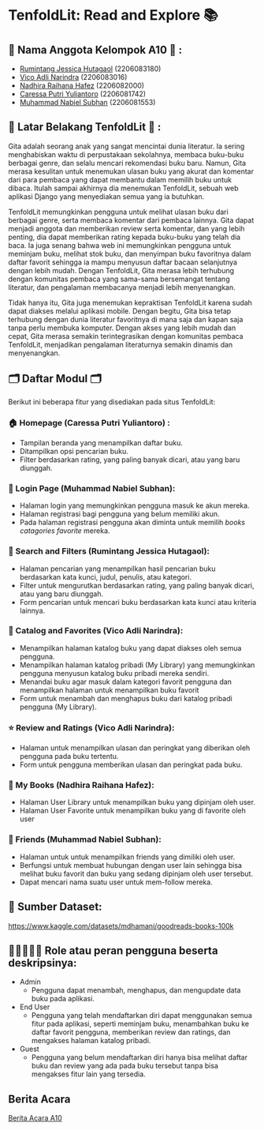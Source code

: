 # TenfoldLit: Read and Explore 📚

## 👥 Nama Anggota Kelompok A10 👥 : 
* [Rumintang Jessica Hutagaol](https://github.com/Rumintangjsi) (2206083180)
* [Vico Adli Narindra](https://github.com/VicoAdli) (2206083016)
* [Nadhira Raihana Hafez](https://github.com/nadriha) (2206082000)
* [Caressa Putri Yuliantoro](https://github.com/caressaputri) (2206081742)
* [Muhammad Nabiel Subhan](https://github.com/nabielsubhan) (2206081553)

## 📔 Latar Belakang TenfoldLit 📔 :
Gita adalah seorang anak yang sangat mencintai dunia literatur. Ia sering menghabiskan waktu di perpustakaan sekolahnya, membaca buku-buku berbagai genre, dan selalu mencari rekomendasi buku baru. Namun, Gita merasa kesulitan untuk menemukan ulasan buku yang akurat dan komentar dari para pembaca yang dapat membantu dalam memilih buku untuk dibaca. Itulah sampai akhirnya dia menemukan TenfoldLit, sebuah web aplikasi Django yang menyediakan semua yang ia butuhkan. <br>

TenfoldLit memungkinkan pengguna untuk melihat ulasan buku dari berbagai genre, serta membaca komentar dari pembaca lainnya. Gita dapat menjadi anggota dan memberikan review serta komentar, dan yang lebih penting, dia dapat memberikan rating kepada buku-buku yang telah dia baca. Ia juga senang bahwa web ini memungkinkan pengguna untuk meminjam buku, melihat stok buku, dan menyimpan buku favoritnya dalam daftar favorit sehingga ia mampu menyusun daftar bacaan selanjutnya dengan lebih mudah. Dengan TenfoldLit, Gita merasa lebih terhubung dengan komunitas pembaca yang sama-sama bersemangat tentang literatur, dan pengalaman membacanya menjadi lebih menyenangkan.

Tidak hanya itu, Gita juga menemukan kepraktisan TenfoldLit karena sudah dapat diakses melalui aplikasi mobile. Dengan begitu, Gita bisa tetap terhubung dengan dunia literatur favoritnya di mana saja dan kapan saja tanpa perlu membuka komputer. Dengan akses yang lebih mudah dan cepat, Gita merasa semakin terintegrasikan dengan komunitas pembaca TenfoldLit, menjadikan pengalaman literaturnya semakin dinamis dan menyenangkan.

## 🗂️ Daftar Modul 🗂️ 
Berikut ini beberapa fitur yang disediakan pada situs TenfoldLit:
### 🏠 Homepage (Caressa Putri Yuliantoro) :
* Tampilan beranda yang menampilkan daftar buku.
* Ditampilkan opsi pencarian buku.
* Filter berdasarkan rating, yang paling banyak dicari, atau yang baru diunggah.

### 👤 Login Page (Muhammad Nabiel Subhan):
* Halaman login yang memungkinkan pengguna masuk ke akun mereka.
* Halaman registrasi bagi pengguna yang belum memiliki akun.
* Pada halaman registrasi pengguna akan diminta untuk memilih _books catagories favorite_ mereka.

### 🔎 Search and Filters (Rumintang Jessica Hutagaol):
* Halaman pencarian yang menampilkan hasil pencarian buku berdasarkan kata kunci, judul, penulis, atau kategori.
* Filter untuk mengurutkan berdasarkan rating, yang paling banyak dicari, atau yang baru diunggah.
* Form pencarian untuk mencari buku berdasarkan kata kunci atau kriteria lainnya.

### 📱 Catalog and Favorites (Vico Adli Narindra):
* Menampilkan halaman katalog buku yang dapat diakses oleh semua pengguna.
* Menampilkan halaman katalog pribadi (My Library) yang memungkinkan pengguna menyusun katalog buku pribadi mereka sendiri.
* Menandai buku agar masuk dalam kategori favorit pengguna dan menampilkan halaman untuk menampilkan buku favorit
* Form untuk menambah dan menghapus buku dari katalog pribadi pengguna (My Library).

### ⭐️ Review and Ratings (Vico Adli Narindra):
* Halaman untuk menampilkan ulasan dan peringkat yang diberikan oleh pengguna pada buku tertentu.
* Form untuk pengguna memberikan ulasan dan peringkat pada buku.

### 📒 My Books (Nadhira Raihana Hafez):
* Halaman User Library untuk menampilkan buku yang dipinjam oleh user.
* Halaman User Favorite untuk menampilkan buku yang di favorite oleh user

### 👫 Friends (Muhammad Nabiel Subhan):
* Halaman untuk untuk menampilkan friends yang dimiliki oleh user.
* Berfungsi untuk membuat hubungan dengan user lain sehingga bisa melihat buku favorit dan buku yang sedang dipinjam oleh user tersebut.
* Dapat mencari nama suatu user untuk mem-follow mereka.

## 📂 Sumber Dataset:
https://www.kaggle.com/datasets/mdhamani/goodreads-books-100k

## 👩🏻👱🏻‍♂️ Role atau peran pengguna beserta deskripsinya: 
* Admin
    * Pengguna dapat menambah, menghapus, dan mengupdate data buku pada aplikasi.
* End User
    * Pengguna yang telah mendaftarkan diri dapat menggunakan semua fitur pada aplikasi, seperti meminjam buku, menambahkan buku ke daftar favorit pengguna, memberikan review dan ratings, dan mengakses halaman katalog pribadi.
* Guest
    * Pengguna yang belum mendaftarkan diri hanya bisa melihat daftar buku dan review yang ada pada buku tersebut tanpa bisa mengakses fitur lain yang tersedia.

## Berita Acara
[Berita Acara A10](https://docs.google.com/spreadsheets/d/1azkHBVeqnpd1yoqG0f9LsqfLRf2LzaDq/edit#gid=2120975129)
